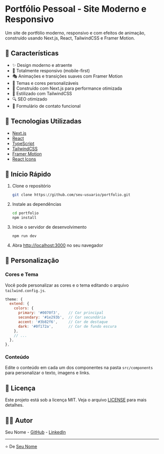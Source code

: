# Portfólio Pessoal - Site Moderno e Responsivo

Um site de portfólio moderno, responsivo e com efeitos de animação, construído usando Next.js, React, TailwindCSS e Framer Motion.

## 🌟 Características

- ✨ Design moderno e atraente
- 📱 Totalmente responsivo (mobile-first)
- 🎭 Animações e transições suaves com Framer Motion
- 🌈 Temas e cores personalizáveis
- 🚀 Construído com Next.js para performance otimizada
- 💅 Estilizado com TailwindCSS
- 🔍 SEO otimizado
- 📝 Formulário de contato funcional

## 🔧 Tecnologias Utilizadas

- [Next.js](https://nextjs.org/)
- [React](https://reactjs.org/)
- [TypeScript](https://www.typescriptlang.org/)
- [TailwindCSS](https://tailwindcss.com/)
- [Framer Motion](https://www.framer.com/motion/)
- [React Icons](https://react-icons.github.io/react-icons/)

## 🚀 Início Rápido

1. Clone o repositório
   ```bash
   git clone https://github.com/seu-usuario/portfolio.git
   ```

2. Instale as dependências
   ```bash
   cd portfolio
   npm install
   ```

3. Inicie o servidor de desenvolvimento
   ```bash
   npm run dev
   ```

4. Abra [http://localhost:3000](http://localhost:3000) no seu navegador

## 📝 Personalização

### Cores e Tema

Você pode personalizar as cores e o tema editando o arquivo `tailwind.config.js`.

```js
theme: {
  extend: {
    colors: {
      primary: '#0070f3',    // Cor principal
      secondary: '#1e293b',  // Cor secundária
      accent: '#3b82f6',     // Cor de destaque
      dark: '#0f172a',       // Cor de fundo escura
    },
    // ...
  },
},
```

### Conteúdo

Edite o conteúdo em cada um dos componentes na pasta `src/components` para personalizar o texto, imagens e links.

## 📜 Licença

Este projeto está sob a licença MIT. Veja o arquivo [LICENSE](LICENSE) para mais detalhes.

## 👨‍💻 Autor

Seu Nome - [GitHub](https://github.com/seu-usuario) - [LinkedIn](https://linkedin.com/in/seu-usuario)

---

⭐️ De [Seu Nome](https://github.com/seu-usuario) 